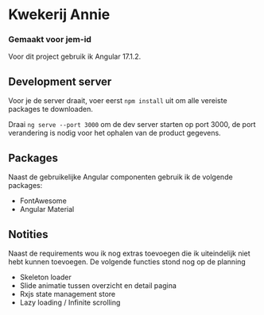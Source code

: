 # Kwekerij Annie
### Gemaakt voor jem-id

Voor dit project gebruik ik Angular 17.1.2.

## Development server

Voor je de server draait, voer eerst `npm install` uit om alle vereiste packages te downloaden.

Draai `ng serve --port 3000` om de dev server starten op port 3000, de port verandering is nodig voor het ophalen van de product gegevens.


## Packages

Naast de gebruikelijke Angular componenten gebruik ik de volgende packages:
- FontAwesome
- Angular Material

## Notities

Naast de requirements wou ik nog extras toevoegen die ik uiteindelijk niet hebt kunnen toevoegen. De volgende functies stond nog op de planning
- Skeleton loader 
- Slide animatie tussen overzicht en detail pagina
- Rxjs state management store
- Lazy loading / Infinite scrolling
